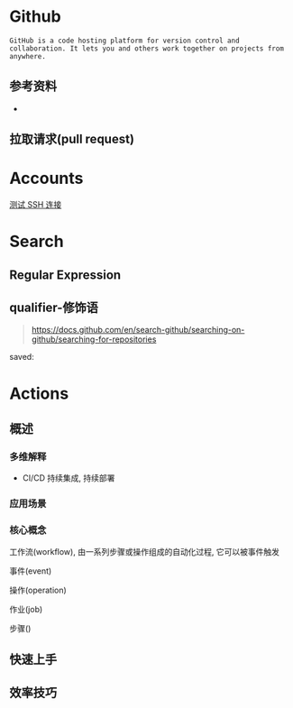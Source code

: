 # Github

```text
GitHub is a code hosting platform for version control and collaboration. It lets you and others work together on projects from anywhere.
```
## 参考资料
- [](参考手册.md/#Github)

## 拉取请求(pull request)



# Accounts

[测试 SSH 连接](https://docs.github.com/zh/authentication/connecting-to-github-with-ssh/testing-your-ssh-connection)

# Search

## Regular Expression

## qualifier-修饰语

> https://docs.github.com/en/search-github/searching-on-github/searching-for-repositories

saved:



# Actions

## 概述

### 多维解释

- CI/CD 持续集成, 持续部署

### 应用场景

### 核心概念

工作流(workflow), 由一系列步骤或操作组成的自动化过程, 它可以被事件触发

事件(event)

操作(operation)

作业(job)

步骤()



## 快速上手

## 效率技巧



